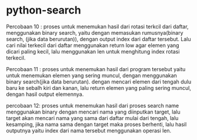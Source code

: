 # python-search

Percobaan 10 :
proses untuk menemukan hasil dari rotasi terkcil dari daftar, menggunakan binary search, yaitu dengan memasukan rumusnya(binary search, (jika data berurutan)), dengan output index dari daftar tersebut.
Lalu cari  nilai terkecil dari daftar menggunakan return low agar elemen yang dicari paling kecil, lalu menggunakan len untuk menghitung index rotasi terkecil.

Percobaan 11 :
proses untuk menemukan hasil dari program tersebut yaitu untuk menemukan elemen yang sering muncul, dengan menggunakan binary search(jika data berurutan). dengan mencari elemen dari tengah dulu baru ke sebalh kiri dan kanan, lalu return elemen yang paling sering muncul, dengan hasil output elemennya.

percobaan 12:
proses untuk menemukan hasil dari proses search name menggunakan binary dengan mencari nama yang diinputkan target, lalu target akan mencari nama yang sama dari daftar mulai dari tengah, lalu kesamping, jika nama sama dengan target maka proses berhenti, lalu hasil outputnya yaitu index dari nama tersebut menggunakan operasi len.

